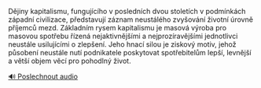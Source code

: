 
Dějiny kapitalismu, fungujícího v posledních dvou stoletích v podmínkách západní civilizace, představují záznam neustálého zvyšování životní úrovně příjemců mezd. Základním rysem kapitalismu je masová výroba pro masovou spotřebu řízená nejaktivnějšími a nejprozíravějšími jednotlivci neustále usilujícími o zlepšení. Jeho hnací silou je ziskový motiv, jehož působení neustále nutí podnikatele poskytovat spotřebitelům lepší, levnější a větší objem věcí pro pohodlný život.

[🔊 Poslechnout audio](/data/7-paragraphs/audio/chapter_111/para_003-Djiny-kapitalismu-fungujcho-v-poslednch-dvou.mp3)
